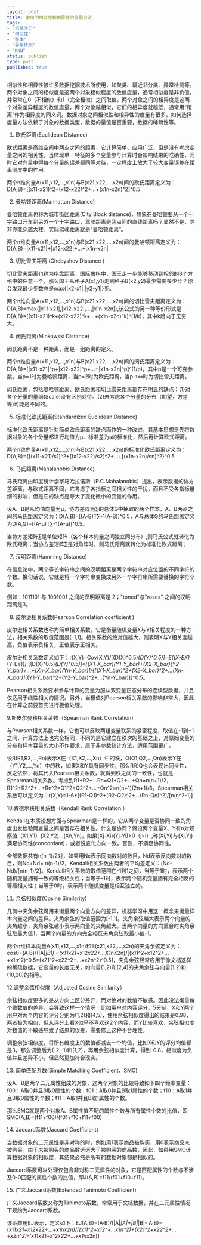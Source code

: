 ```yaml
--- 
layout: post
title: 常用的相似性和相异性的度量方法
tags: 
- "机器学习"
- "相似性"
- "聚类"
- "异常检测"
- "KNN"
status: publish
type: post
published: true
---
```

相似性和相异性被许多数据挖掘技术所使用，如聚类、最近邻分类、异常检测等。两个对象之间的相似度是这两个对象相似程度的数值度量，通常相似度是非负值，并常常在0（不相似）和1（完全相似）之间取值。两个对象之间的相异度是这两个对象差异程度的数值度量，两个对象越相似，它们的相异度就越低，通常用“距离”作为相异度的同义词。数据对象之间相似性和相异性的度量有很多，如何选择度量方法依赖于对象的数据类型，数据的量值是否重要，数据的稀疏性等。

1. 欧氏距离(Euclidean Distance)

欧式距离是高维空间中两点之间的距离，它计算简单、应用广泛，但是没有考虑变量之间的相关性，当体现单一特征的多个变量参与计算时会影响结果的准确性，同时它对向量中得每个分量的误差都同等对待，一定程度上放大了较大变量误差在距离测度中的作用。

两个n维向量A(x11,x12,…,x1n)与B(x21,x22,…,x2n)间的欧氏距离定义为：D(A,B)=[(x11-x21)^2+(x12-x22)^2+…+(x1n-x2n)^2]^0.5

2. 曼哈顿距离(Manhattan Distance)

曼哈顿距离也称为城市街区距离(City Block distance)，想象在曼哈顿要从一个十字路口开车到另外一个十字路口，驾驶距离是两点间的直线距离吗？显然不是，除非你能穿越大楼。实际驾驶距离就是“曼哈顿距离”。 

两个n维向量A(x11,x12,…,x1n)与B(x21,x22,…,x2n)间的曼哈顿距离定义为：D(A,B)=|x11-x21|+|x12-x22|+…+|x1n-x2n|

3. 切比雪夫距离 (Chebyshev Distance ) 

切比雪夫距离也称为棋盘距离，国际象棋中，国王走一步能够移动到相邻的8个方格中的任意一个，那么国王从格子A(x1,y1)走到格子B(x2,y2)最少需要多少步？你会发现最少步数总是max{|x2-x1|,|y2-y1|}步。

两个n维向量A(x11,x12,…,x1n)与B(x21,x22,…,x2n)间的切比雪夫距离定义为：D(A,B)=max{|x11-x21|,|x12-x22|,…,|x1n-x2n|},该公式的另一种等价形式是：D(A,B)=[(x11-x21)^k+(x12-x22)^k+…+(x1n-x2n)^k]^(1/k)，其中k趋向于无穷大。

4. 闵氏距离(Minkowski Distance)

闵氏距离不是一种距离，而是一组距离的定义。

两个n维变量A(x11,x12,…,x1n)与B(x21,x22,…,x2n)间的闵氏距离定义为：D(A,B)=[|x11-x21|^p+|x12-x22|^p+…+|x1n-x2n|^p]^(1/p)，其中p是一个可变参数。当p=1时为曼哈顿距离，当p=2时为欧氏距离，当p→∞时为切比雪夫距离。

闵氏距离，包括曼哈顿距离、欧氏距离和切比雪夫距离都存在明显的缺点：(1)对各个分量的量纲(Scale)没有区别对待。(2)未考虑各个分量的分布（期望，方差等)可能是不同的。

5. 标准化欧氏距离(Standardized Euclidean Distance)

标准化欧氏距离是针对简单欧氏距离的缺点而作的一种改进，其基本思想是先将数据对象的各个分量都进行均值为μ、标准差为s的标准化，然后再计算欧式距离。

两个n维向量A(x11,x12,…,x1n)与B(x21,x22,…,x2n)的标准化欧氏距离定义为：D(A,B)={[(x11-x21)/s1]^2+[(x12-x22)/s2]^2+…+[(x1n-x2n)/sn]^2}^0.5

6. 马氏距离(Mahalanobis Distance)

马氏距离由印度统计学家马哈拉诺斯（P.C.Mahalanobis）提出，表示数据的协方差距离，与欧式距离不同，它考虑了各指标之间相关性的干扰，而且不受各指标量纲的影响，但是它的缺点是夸大了变化微小的变量的作用。

设A、B是从均值向量为μ，协方差阵为∑的总体G中抽取的两个样本，A、B两点之间的马氏距离定义为：D(A,B)=[(A-B)T∑-1(A-B)]^0.5，A与总体G的马氏距离定义为D(A,G)=[(A-μ)T∑-1(A-μ)]^0.5。

当协方差矩阵∑是单位矩阵（各个样本向量之间独立同分布）,则马氏公式就转化为欧氏距离；当协方差矩阵∑是对角阵时，则马氏距离就转化为标准化欧式距离；

7. 汉明距离(Hamming Distance)

在信息论中，两个等长字符串之间的汉明距离是两个字符串对应位置的不同字符的个数。换句话说，它就是将一个字符串变换成另外一个字符串所需要替换的字符个数。 

例如：1011101 与 1001001 之间的汉明距离是 2；"toned"与"roses" 之间的汉明距离是3。

8. 皮尔逊相关系数(Pearson Correlation coefficient )

皮尔逊相关系数也称为简单相关系数，它是衡量随机变量X与Y相关程度的一种方法，相关系数的取值范围是[-1,1]。相关系数的绝对值越大，则表明X与Y相关度越高，负值表示负相关，正值表示正相关。

皮尔逊相关系数定义如下：r(X,Y)=Cov(X,Y)/[(D(X)^0.5)*(D(Y)^0.5)]=E((X-EX)*(Y-EY))/ [(D(X)^0.5)*(D(Y)^0.5)]=[(X1-X_bar)(Y1-Y_bar)+(X2-X_bar)(Y2-Y_bar)+…+(Xn-X_bar)(Yn-Y_bar)]/{[(X1-X_bar)^2+(X2-X_bar)^2+…(Xn-X_bar)]*[(Y1-Y_bar)^2+(Y2-Y_bar)^2+…(Yn-Y_bar)]}^0.5。

Pearson相关系数要求参与计算的变量为服从双变量正态分布的连续型数据，并且仅适用于线性相关的情况。另外，当极值对Pearson相关系数的影响非常大，因此在计算之前要首先进行极值处理。

9.斯皮尔曼秩相关系数（Spearman Rank Correlation）

与Pearson相关系数一样，它也可以反映两组变量联系的紧密程度，取值在-1到+1之间，计算方法上也完全相同，不同的是它建立在秩次的基础之上，对原始变量的分布和样本容量的大小不作要求，属于非参数统计方法，适用范围更广。

设R(R1,R2,…,Rn)表示X在（X1,X2,…,Xn）中的秩，Q(Q1,Q2,…,Qn)表示Y在（Y1,Y2,…,Yn）中的秩，如果X和Y具有同步性，那么R和Q也会表现出同步性，反之依然，将其代入Pearson相关系数，就得到秩之间的一致性，也就是Spearman相关系数。考虑到R1+R2+…Rn=Q1+Q2+…+Qn=n(n+1)/2，R1^2+R2^2+…+Rn^2=Q1^2+Q2^2+…+Qn^2=n(n+1)(2n+1)/6，Spearman相关系数可以定义为：r(X,Y)=1-6*[(R1-Q1)^2+(R2-Q2)^2+…(Rn-Qn)^2]/[n(n^2-1)]

10.肯德尔秩相关系数（Kendall Rank Correlation ）

Kendall在本质设想方面与Spearman是一样的，它从两个变量是否协同一致的角度出发检验两变量之间是否存在相关性。什么是协同？假设两个变量X、Y有n对观察值（X1,Y1）(X2,Y2)…(Xn,Yn)，如果(Xj-Xi)(Yj-Yi)>0（j>i）,称(Xi,Yi)与(Xj,Yj)满足协同性(concordant)，或者说变化方向一致。否则，不满足协同性。

全部数据共有n(n-1)/2对，如果用Nc表示同向数对的数目，Nd表示反向数对的数目，则Nc+Nd= n(n-1)/2，Kendall相关系数由两者的平均差定义：(Nc-Nd)/[n(n-1)/2]。Kendall相关系数的取值范围在-1到1之间，当等于1时，表示两个随机变量拥有一致的等级相关性；当等于-1时，表示两个随机变量拥有完全相反的等级相关性；当等于0时，表示两个随机变量是相互独立的。

11. 余弦相似度(Cosine Similarity)

几何中夹角余弦可用来衡量两个向量方向的差异，机器学习中用这一概念来衡量样本向量之间的差异。夹角余弦的取值范围为[-1,1]。夹角余弦越大表示两个向量的夹角越小，夹角余弦越小表示两向量的夹角越大。当两个向量的方向重合时夹角余弦取最大值1，当两个向量的方向完全相反夹角余弦取最小值-1。

两个n维样本向量A(x11,x12,…,x1n)和B(x21,x22,…,x2n)的夹角余弦定义为：cosθ=(A·B)/(|A|*|B|) =(x11*x21+x12*x22+…X1n*X2n)/[(x11^2+x12^2+…+x1n^2)^0.5*(x21^2+x22^2+…+x2n^2)^0.5]，夹角余弦经常应用于像文档这样的稀疏数据，它变量的长度无关，如向量(1,2)和(2,4)的夹角余弦与向量(1,2)和(10,20)的相等。

12.调整余弦相似度（Adjusted Cosine Similarity）

余弦相似度更多的是从方向上区分差异，而对绝对的数值不敏感。因此没法衡量每个维数值的差异，会导致这样一个情况：比如用户对内容评分，5分制，X和Y两个用户对两个内容的评分分别为(1,2)和(4,5)，使用余弦相似度得出的结果是0.98，两者极为相似，但从评分上看X似乎不喜欢这2个内容，而Y比较喜欢，余弦相似度对数值的不敏感导致了结果的误差，需要修正这种不合理性。

调整余弦相似度，将所有维度上的数值都减去一个均值，比如X和Y的评分均值都是3，那么调整后为(-2,-1)和(1,2)，再用余弦相似度计算，得到-0.8，相似度为负值并且差异不小，但显然更加符合现实。

13. 简单匹配系数(Simple Matching Coefficient，SMC)

设A、B是两个二元属性组成的对象，这两个对象的比较导致如下四个频率变量：f00：A取0并且B取0属性的个数；f01：A取0并且B取1属性的个数；f10：A取1并且B取0属性的个数；f11：A取1并且B取1属性的个数。

那么SMC就是两个对象A、B属性值匹配的属性个数与所有属性个数的比值，即SMC(A,B)=(f11+f00)/(f01+f10+f11+f00)

14. Jaccard系数(Jaccard Coefficient)

当数据对象的二元属性是非对称的时，例如用1表示商品被购买，用0表示商品未被购买。由于未被购买的商品数远远大于被购买的商品数，因此，如果用SMC计算数据对象的相似度，其结果必然是所有的数据对象都是相似的。

Jaccard系数可以处理仅包含非对称二元属性的对象，它是匹配属性的个数与不涉及0-0匹配的属性个数的比值，即J(A,B)=f11/(f01+f10+f11)。

15. 广义Jaccard系数(Extended Tanimoto Coefficient)

广义Jaccard系数又称为Tanimoto系数，常常用于文档数据，并在二元属性情况下规约为Jaccard系数。

该系数用EJ表示，定义如下：EJ(A,B)=(A·B)/(|A|*|A|+|B|*|B|- A·B)=(x11*x21+x12*x22+…+x1n*x2n)/[(x11^2+x12^+…x1n^2)+(x21^2+x22^2+…+x2n^2)-(x11*x21+x12*x22+…+x1n*x2n)]
